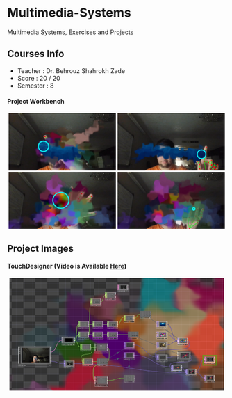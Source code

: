 # Multimedia-Systems
Multimedia Systems, Exercises and Projects

## Courses Info
- Teacher : Dr. Behrouz Shahrokh Zade
- Score : 20 / 20
- Semester : 8

#### Project Workbench
<div align="center">
  <img src="./Assets/2.png" width="49%"/>
  <img src="./Assets/3.png" width="49%"/>
  <img src="./Assets/4.png" width="49%"/>
  <img src="./Assets/5.png" width="49%"/>
</div>

## Project Images
#### TouchDesigner (Video is Available [Here](./Assets/1.mp4))
<div align="center">
  <img src="./Assets/1.png" width="98%"/>
</div>
